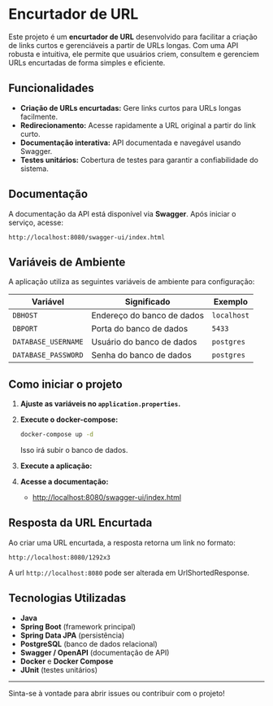 # Encurtador de URL

Este projeto é um **encurtador de URL** desenvolvido para facilitar a criação de links curtos e gerenciáveis a partir de URLs longas. Com uma API robusta e intuitiva, ele permite que usuários criem, consultem e gerenciem URLs encurtadas de forma simples e eficiente.

## Funcionalidades

- **Criação de URLs encurtadas:** Gere links curtos para URLs longas facilmente.
- **Redirecionamento:** Acesse rapidamente a URL original a partir do link curto.
- **Documentação interativa:** API documentada e navegável usando Swagger.
- **Testes unitários:** Cobertura de testes para garantir a confiabilidade do sistema.

## Documentação

A documentação da API está disponível via **Swagger**. Após iniciar o serviço, acesse:

```
http://localhost:8080/swagger-ui/index.html
```

## Variáveis de Ambiente

A aplicação utiliza as seguintes variáveis de ambiente para configuração:

| Variável            | Significado                                | Exemplo                |
|---------------------|--------------------------------------------|------------------------|
| `DBHOST`            | Endereço do banco de dados                 | `localhost`            |
| `DBPORT`            | Porta do banco de dados                    | `5433`                 |
| `DATABASE_USERNAME` | Usuário do banco de dados                  | `postgres`             |
| `DATABASE_PASSWORD` | Senha do banco de dados                    | `postgres`             |

## Como iniciar o projeto

1. **Ajuste as variáveis no `application.properties`.**
2. **Execute o docker-compose:**
   ```bash
   docker-compose up -d
   ```

   Isso irá subir o banco de dados.


3. **Execute a aplicação:**  

4. **Acesse a documentação:**
    - [http://localhost:8080/swagger-ui/index.html](http://localhost:8080/swagger-ui/index.html)

## Resposta da URL Encurtada

Ao criar uma URL encurtada, a resposta retorna um link no formato:

```
http://localhost:8080/1292x3
```

A url `http://localhost:8080` pode ser alterada em UrlShortedResponse.

## Tecnologias Utilizadas

- **Java**
- **Spring Boot** (framework principal)
- **Spring Data JPA** (persistência)
- **PostgreSQL** (banco de dados relacional)
- **Swagger / OpenAPI** (documentação de API)
- **Docker** e **Docker Compose**
- **JUnit** (testes unitários)

---

Sinta-se à vontade para abrir issues ou contribuir com o projeto!